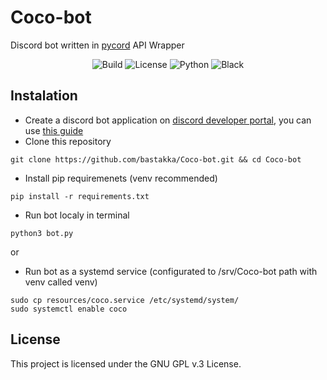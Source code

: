 # Coco-bot
Discord bot written in [pycord](https://github.com/Pycord-Development/pycord) API Wrapper

<p align="center">
  <img src="https://img.shields.io/github/workflow/status/bastakka/Coco-bot/Pylint?style=for-the-badge" alt="Build"/>
  <img src="https://img.shields.io/github/license/bastakka/Coco-bot?style=for-the-badge" alt="License"/>
  <img src="https://img.shields.io/badge/python-3.8+-blue?style=for-the-badge" alt="Python"/>
  <img src="https://img.shields.io/badge/code%20style-black-black?style=for-the-badge" alt="Black" />
</p>

## Instalation
- Create a discord bot application on [discord developer portal](https://discord.com/developers/applications), you can use [this guide](https://discordpy.readthedocs.io/en/latest/discord.html)
- Clone this repository
```
git clone https://github.com/bastakka/Coco-bot.git && cd Coco-bot
```
- Install pip requiremenets (venv recommended)
```
pip install -r requirements.txt
```
- Run bot localy in terminal
```
python3 bot.py
```
or
- Run bot as a systemd service (configurated to /srv/Coco-bot path with venv called venv)
```
sudo cp resources/coco.service /etc/systemd/system/
sudo systemctl enable coco
```
## License
This project is licensed under the GNU GPL v.3 License.
